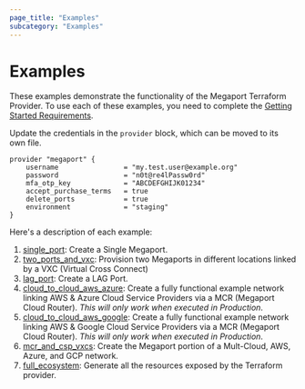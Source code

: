 ```yaml
---
page_title: "Examples"
subcategory: "Examples"
---
```


# Examples

These examples demonstrate the functionality of the Megaport Terraform Provider. 
To use each of these examples, you need to complete the [Getting Started Requirements](gettingstarted).  

Update the credentials in the `provider` block, which can be moved to its own file.
```
provider "megaport" {
    username                = "my.test.user@example.org"
    password                = "n0t@re4lPassw0rd"
    mfa_otp_key             = "ABCDEFGHIJK01234"
    accept_purchase_terms   = true
    delete_ports            = true
    environment             = "staging"
}
```

Here's a description of each example:
1. [single_port](example_single_port): Create a Single Megaport.
1. [two_ports_and_vxc](example_two_ports_and_vxc): Provision two Megaports in different locations linked by a VXC (Virtual Cross Connect)
1. [lag_port](example_lag_port): Create a LAG Port.
1. [cloud_to_cloud_aws_azure](example_multicloud_aws_azure): Create a fully functional example network linking AWS & Azure 
   Cloud Service Providers via a MCR (Megaport Cloud Router). _This will only work when executed in Production_.
1. [cloud_to_cloud_aws_google](example_multicloud_aws_google): Create a fully functional example network linking AWS & Google 
   Cloud Service Providers via a MCR (Megaport Cloud Router). _This will only work when executed in Production_.
1. [mcr_and_csp_vxcs](example_mcr_and_csp_vxcs): Create the Megaport portion of a Mult-Cloud, AWS, Azure, and GCP network.
1. [full_ecosystem](example_full_ecosystem): Generate all the resources exposed by the Terraform provider.
